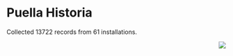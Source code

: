 # Puella Historia

Collected 13722 records from 61 installations.

<p align="right"><img src="https://xn--80aalyho.xn--p1ai/magireco/NAgitan/img/kagome.png" /></p>
